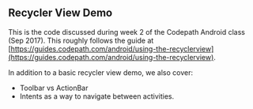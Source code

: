 
## Recycler View Demo

This is the code discussed during week 2 of the Codepath Android class (Sep 2017). This roughly follows the guide at [https://guides.codepath.com/android/using-the-recyclerview](https://guides.codepath.com/android/using-the-recyclerview).

In addition to a basic recycler view demo, we also cover: 

- Toolbar vs ActionBar
- Intents as a way to navigate between activities. 